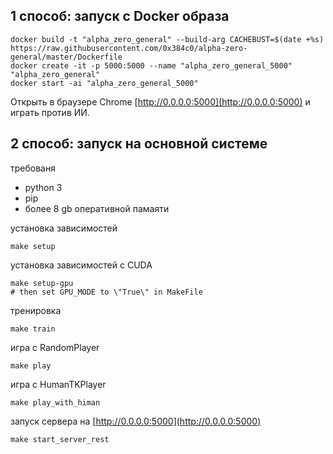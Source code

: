 ## 1 способ: запуск с Docker образа
```
docker build -t "alpha_zero_general" --build-arg CACHEBUST=$(date +%s) https://raw.githubusercontent.com/0x384c0/alpha-zero-general/master/Dockerfile
docker create -it -p 5000:5000 --name "alpha_zero_general_5000" "alpha_zero_general"
docker start -ai "alpha_zero_general_5000"
```
Открыть в браузере Chrome [http://0.0.0.0:5000](http://0.0.0.0:5000) и играть против ИИ.


## 2 способ: запуск на основной системе
требованя
* python 3
* pip
* более 8 gb оперативной памаяти

установка зависимостей
```
make setup
```

установка зависимостей c CUDA
```
make setup-gpu
# then set GPU_MODE to \"True\" in MakeFile
```

тренировка
```
make train
```

игра c RandomPlayer
```
make play
```

игра c HumanTKPlayer
```
make play_with_himan
```

запуск сервера на [http://0.0.0.0:5000](http://0.0.0.0:5000)
```
make start_server_rest
```